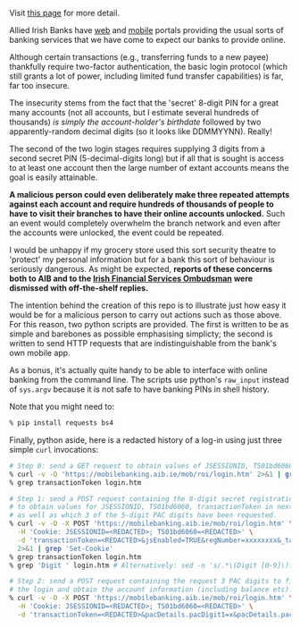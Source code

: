 Visit
[this page](http://www.olivernash.org/2015/06/14/security-theatre-at-allied-irish-banks/index.html)
for more detail.

Allied Irish Banks have
[web](https://onlinebanking.aib.ie/inet/roi/login.htm) and
[mobile](https://mobilebanking.aib.ie/mob/roi/login.htm) portals
providing the usual sorts of banking
services that we have come to expect our banks to provide online.

Although certain transactions (e.g., transferring funds to a new payee)
thankfully require two-factor authentication, the basic login protocol
(which still grants a lot of power, including limited fund transfer
capabilities) is far, far too insecure.

The insecurity stems from the fact that the 'secret' 8-digit PIN
for a great many accounts (not all accounts, but I estimate several hundreds of
thousands) _is simply the account-holder's birthdate_ followed by two
apparently-random decimal digits (so it looks like DDMMYYNN). Really!

The second of the two login stages requires supplying 3 digits from a second
secret PIN (5-decimal-digits long) but if all that is sought is access to
at least one account then the large number of extant accounts means the goal is
easily attainable.

**A malicious person could even deliberately make three
repeated attempts against each account and require hundreds of thousands of
people to have to visit their branches to have their online accounts
unlocked.** Such an event would completely overwhelm the branch network and
even after the accounts were unlocked, the event could be repeated.

I would be unhappy if my grocery store used this sort security theatre to
'protect' my personal information 
but for a bank this sort of behaviour is seriously dangerous. As might be
expected, **reports of these concerns both to AIB and to the
[Irish Financial Services Ombudsman](https://www.financialombudsman.ie/)
were dismissed with off-the-shelf replies.**

The intention behind the creation of this repo is to illustrate just how easy
it would be for a malicious person to carry out actions such as those above.
For this reason, two python scripts are provided. The first is written to be
as simple and barebones as possible emphasising simplicty; the second is
written to send HTTP requests that are indistinguishable from the bank's
own mobile app.

As a bonus, it's actually quite handy to be able to interface with online
banking from the command line. The scripts use python's `raw_input` instead of
`sys.argv` because it is not safe to have banking PINs in shell history.

Note that you might need to:
```bash
% pip install requests bs4
```

Finally, python aside, here is a redacted history of a log-in
using just three simple `curl` invocations:
```bash
# Step 0: send a GET request to obtain values of JSESSIONID, TS01bd6060, transactionToken for use in next request.
% curl -v -O 'https://mobilebanking.aib.ie/mob/roi/login.htm' 2>&1 | grep 'Set-Cookie'
% grep transactionToken login.htm

# Step 1: send a POST request containing the 8-digit secret registration number
# to obtain values for JSESSIONID, TS01bd6060, transactionToken in next request
# as well as which 3 of the 5-digit PAC digits have been requested.
% curl -v -O -X POST 'https://mobilebanking.aib.ie/mob/roi/login.htm' \
  -H 'Cookie: JSESSIONID=<REDACTED>; TS01bd6060=<REDACTED>' \
  -d 'transactionToken=<REDACTED>&jsEnabled=TRUE&regNumber=xxxxxxxx&_target1=true' \
  2>&1 | grep 'Set-Cookie'
% grep transactionToken login.htm
% grep 'Digit ' login.htm # Alternatively: sed -n 's/.*\(Digit [0-9]\):.*/\1/p' login.htm | uniq

# Step 2: send a POST request containing the request 3 PAC digits to finish
# the login and obtain the account information (including balance etc).
% curl -v -O -X POST 'https://mobilebanking.aib.ie/mob/roi/login.htm' \
  -H 'Cookie: JSESSIONID=<REDACTED>; TS01bd6060=<REDACTED>' \
  -d 'transactionToken=<REDACTED>&pacDetails.pacDigit1=x&pacDetails.pacDigit2=x&pacDetails.pacDigit3=x&_finish=true'
```
